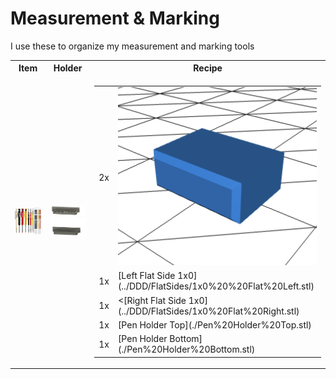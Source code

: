 # Measurement & Marking

I use these to organize my measurement and marking tools

<table>
  <tr>
    <th>Item</th>
    <th>Holder</th>
    <th>Recipe</th>
  </tr>
  <tr>
    <td>
      <a href="https://amzn.to/3VpAreI">
        <img src="pencils.jpg" alt="Pencil Set" width="400"/>
      </a>
    </td>
    <td>
      <img src="pencilholdermodel.png" alt="Pencil Set" width="400"/>
    <td>
      <table>
        <tr>
          <td>2x</td>
          <td>
            <a href="../DDD/4x10x8mm%20Pin.stl">
              <img src="../DDD/Pin.png"width="400"/>
            </a>
          </td>
        </tr>
        <tr>
          <td>1x</td>
          <td>[Left Flat Side 1x0](../DDD/FlatSides/1x0%20%20Flat%20Left.stl)</td>
        </tr>
        <tr>
          <td>1x</td>
          <td><[Right Flat Side 1x0](../DDD/FlatSides/1x0%20Flat%20Right.stl)</td>
        </tr>
        <tr>
          <td>1x</td>
          <td>[Pen Holder Top](./Pen%20Holder%20Top.stl)</td>
        </tr>
        <tr>
          <td>1x</td>
          <td>[Pen Holder Bottom](./Pen%20Holder%20Bottom.stl)</td>
        </tr>
      </table>
    </td>
  </tr>
</table>
